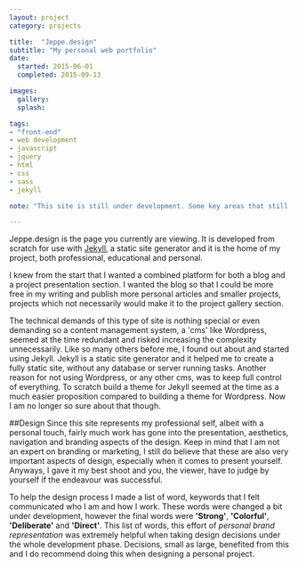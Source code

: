 ```yaml
---
layout: project
category: projects

title:  "Jeppe.design"
subtitle: "My personal web portfolio"
date:
  started: 2015-06-01
  completed: 2015-09-13

images:
  gallery:
  splash:

tags:
- "front-end"
- web development
- javascript
- jquery
- html
- css
- sass
- jekyll

note: "This site is still under development. Some key areas that still are unfinished or need more development are cross-browser compatibility, usability, css refactor, missing gallery styles and the inclusion of a tag-index. Projects and old articles will also be added in time."

---
```


Jeppe.design is the page you currently are viewing. It is developed from scratch for use with [Jekyll][jekyll], a static site generator and it is the home of my project, both professional, educational and personal.
<!--more-->

I knew from the start that I wanted a combined platform for both a blog and a project presentation section. I wanted the blog so that I could be more free in my writing and publish more personal articles and smaller projects, projects which not necessarily would make it to the project gallery section.

The technical demands of this type of site is nothing special or even demanding so a content management system, a 'cms' like Wordpress, seemed at the time redundant and risked increasing the complexity unnecessarily. Like so many others before me, I found out about and started using Jekyll. Jekyll is a static site generator and it helped me to create a fully static site, without any database or server running tasks. Another reason for not using Wordpress, or any other cms, was to keep full control of everything. To scratch build a theme for Jekyll seemed at the time as a much easier proposition compared to building a theme for Wordpress. Now I am no longer so sure about that though.

##Design
Since this site represents my professional self, albeit with a personal touch, fairly much work has gone into the presentation, aesthetics, navigation and branding aspects of the design. Keep in mind that I am not an expert on branding or marketing, I still do believe that these are also very important aspects of design, especially when it comes to present yourself. Anyways, I gave it my best shoot and you, the viewer, have to judge by yourself if the endeavour was successful.

To help the design process I made a list of word, keywords that I felt communicated who I am and how I work. These words were changed a bit under development, however the final words were **'Strong'**, **'Colorful'**, **'Deliberate'** and **'Direct'**. This list of words, this effort of *personal brand representation* was extremely helpful when taking design decisions under the whole development phase. Decisions, small as large, benefited from this and I do recommend doing this when designing a personal project.

[jekyll]:      http://jekyllrb.com
